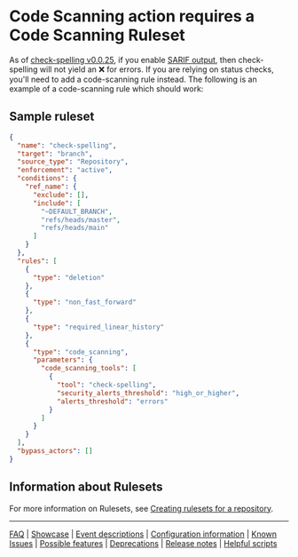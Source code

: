 # Code Scanning action requires a Code Scanning Ruleset

As of [check-spelling v0.0.25](https://github.com/check-spelling/check-spelling/releases/tag/v0.0.25), if you enable [SARIF output](./Feature:-SARIF-output.md), then check-spelling will not yield an :x: for errors. If you are relying on status checks, you'll need to add a code-scanning rule instead. The following is an example of a code-scanning rule which should work:

## Sample ruleset

```json
{
  "name": "check-spelling",
  "target": "branch",
  "source_type": "Repository",
  "enforcement": "active",
  "conditions": {
    "ref_name": {
      "exclude": [],
      "include": [
        "~DEFAULT_BRANCH",
        "refs/heads/master",
        "refs/heads/main"
      ]
    }
  },
  "rules": [
    {
      "type": "deletion"
    },
    {
      "type": "non_fast_forward"
    },
    {
      "type": "required_linear_history"
    },
    {
      "type": "code_scanning",
      "parameters": {
        "code_scanning_tools": [
          {
            "tool": "check-spelling",
            "security_alerts_threshold": "high_or_higher",
            "alerts_threshold": "errors"
          }
        ]
      }
    }
  ],
  "bypass_actors": []
}
```

## Information about Rulesets

For more information on Rulesets, see [Creating rulesets for a repository](https://docs.github.com/en/repositories/configuring-branches-and-merges-in-your-repository/managing-rulesets/creating-rulesets-for-a-repository).

---
[FAQ](FAQ.md) | [Showcase](Showcase.md) | [Event descriptions](Event-descriptions.md) | [Configuration information](Configuration-information.md) | [Known Issues](Known-Issues.md) | [Possible features](Possible-features.md) | [Deprecations](Deprecations.md) | [Release notes](Release-notes.md) | [Helpful scripts](Helpful-scripts.md)
